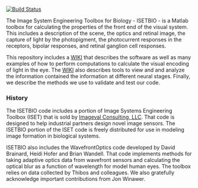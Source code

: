 [![Build Status](https://brainard-jenkins.psych.upenn.edu/buildStatus/icon?job=isetbioJM)](https://brainard-jenkins.psych.upenn.edu/job/isetbioJM/)

The Image System Engineering Toolbox for Biology - ISETBIO - is a Matlab toolbox for calculating the properties of the front end of the visual system.  This includes a description of the scene, the optics and retinal image, the capture of light by the photopigment, the photocurrent responses in the receptors, bipolar responses, and retinal ganglion cell responses.

This repository includes a [WIKI](https://github.com/isetbio/isetbio/wiki) that describes the software as well as many examples of how to perform computations to calculate the visual encoding of light in the eye.  The [WIKI](https://github.com/isetbio/isetbio/wiki) also describes tools to view and and analyze the information contained the information at different neural stages.  Finally, we describe the methods we use to validate and test our code. 

### History 

The ISETBIO code includes a portion of Image Systems Engineering Toolbox (ISET) that is sold by [Imageval Consulting, LLC](http://www.imageval.com).  That code is designed to help industrial partners design novel image sensors. The ISETBIO portion of the ISET code is freely distributed for use in modeling image formation in biological systems. 

ISETBIO also includes the WavefrontOptics code developed by David Brainard, Heidi Hofer and Brian Wandell.  That code implements methods for taking adaptive optics data from wavefront sensors and calculating the optical blur as a function of wavelength for model human eyes.  The toolbox relies on data collected by Thibos and colleagues. We also gratefully acknowledge important contributions from Jon Winawer. 

 
